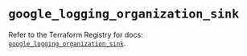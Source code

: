 # `google_logging_organization_sink`

Refer to the Terraform Registry for docs: [`google_logging_organization_sink`](https://registry.terraform.io/providers/hashicorp/google-beta/5.17.0/docs/resources/google_logging_organization_sink).
